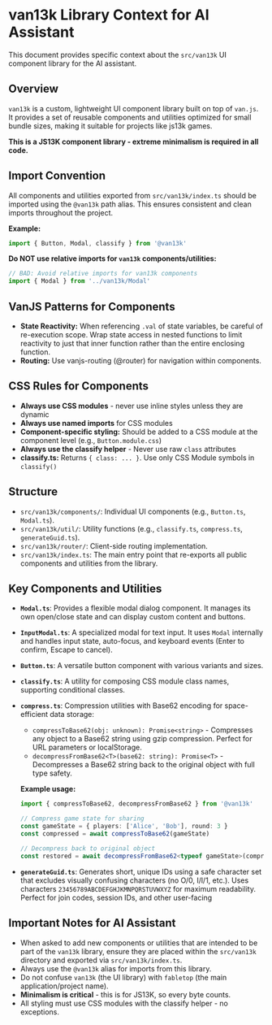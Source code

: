 # van13k Library Context for AI Assistant

This document provides specific context about the `src/van13k` UI component library for the AI assistant.

## Overview

`van13k` is a custom, lightweight UI component library built on top of `van.js`. It provides a set of reusable components and utilities optimized for small bundle sizes, making it suitable for projects like js13k games.

**This is a JS13K component library - extreme minimalism is required in all code.**

## Import Convention

All components and utilities exported from `src/van13k/index.ts` should be imported using the `@van13k` path alias. This ensures consistent and clean imports throughout the project.

**Example:**

```typescript
import { Button, Modal, classify } from '@van13k'
```

**Do NOT use relative imports for `van13k` components/utilities:**

```typescript
// BAD: Avoid relative imports for van13k components
import { Modal } from '../van13k/Modal'
```

## VanJS Patterns for Components

- **State Reactivity:** When referencing `.val` of state variables, be careful of re-execution scope. Wrap state access in nested functions to limit reactivity to just that inner function rather than the entire enclosing function.
- **Routing:** Use vanjs-routing (@router) for navigation within components.

## CSS Rules for Components

- **Always use CSS modules** - never use inline styles unless they are dynamic
- **Always use named imports** for CSS modules
- **Component-specific styling:** Should be added to a CSS module at the component level (e.g., `Button.module.css`)
- **Always use the classify helper** - Never use raw `class` attributes
- **classify.ts:** Returns `{ class: ... }`. Use only CSS Module symbols in `classify()`

## Structure

- `src/van13k/components/`: Individual UI components (e.g., `Button.ts`, `Modal.ts`).
- `src/van13k/util/`: Utility functions (e.g., `classify.ts`, `compress.ts`, `generateGuid.ts`).
- `src/van13k/router/`: Client-side routing implementation.
- `src/van13k/index.ts`: The main entry point that re-exports all public components and utilities from the library.

## Key Components and Utilities

- **`Modal.ts`**: Provides a flexible modal dialog component. It manages its own open/close state and can display custom content and buttons.
- **`InputModal.ts`**: A specialized modal for text input. It uses `Modal` internally and handles input state, auto-focus, and keyboard events (Enter to confirm, Escape to cancel).
- **`Button.ts`**: A versatile button component with various variants and sizes.
- **`classify.ts`**: A utility for composing CSS module class names, supporting conditional classes.
- **`compress.ts`**: Compression utilities with Base62 encoding for space-efficient data storage:

  - `compressToBase62(obj: unknown): Promise<string>` - Compresses any object to a Base62 string using gzip compression. Perfect for URL parameters or localStorage.
  - `decompressFromBase62<T>(base62: string): Promise<T>` - Decompresses a Base62 string back to the original object with full type safety.

  **Example usage:**

  ```typescript
  import { compressToBase62, decompressFromBase62 } from '@van13k'

  // Compress game state for sharing
  const gameState = { players: ['Alice', 'Bob'], round: 3 }
  const compressed = await compressToBase62(gameState)

  // Decompress back to original object
  const restored = await decompressFromBase62<typeof gameState>(compressed)
  ```

- **`generateGuid.ts`**: Generates short, unique IDs using a safe character set that excludes visually confusing characters (no O/0, I/l/1, etc.). Uses characters `23456789ABCDEFGHJKMNPQRSTUVWXYZ` for maximum readability. Perfect for join codes, session IDs, and other user-facing

## Important Notes for AI Assistant

- When asked to add new components or utilities that are intended to be part of the `van13k` library, ensure they are placed within the `src/van13k` directory and exported via `src/van13k/index.ts`.
- Always use the `@van13k` alias for imports from this library.
- Do not confuse `van13k` (the UI library) with `fabletop` (the main application/project name).
- **Minimalism is critical** - this is for JS13K, so every byte counts.
- All styling must use CSS modules with the classify helper - no exceptions.
